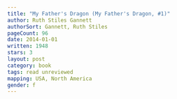 ```yaml
---
title: "My Father's Dragon (My Father's Dragon, #1)"
author: Ruth Stiles Gannett
authorSort: Gannett, Ruth Stiles
pageCount: 96
date: 2014-01-01
written: 1948
stars: 3
layout: post
category: book
tags: read unreviewed
mapping: USA, North America
gender: f
---
```

